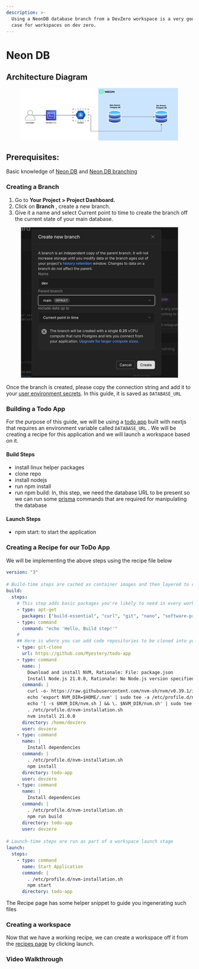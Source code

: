 ```yaml
---
description: >-
  Using a NeonDB database branch from a DevZero workspace is a very good use
  case for workspaces on dev zero.
---
```


# Neon DB

## Architecture Diagram

<figure><img src="../../.gitbook/assets/neondb.drawio.png" alt=""><figcaption></figcaption></figure>

## Prerequisites:

Basic knowledge of [Neon DB](https://neon.tech/docs) and [Neon DB branching](https://neon.tech/docs/introduction/branching)

### Creating a Branch <a href="#existing-compute-instance" id="existing-compute-instance"></a>

1. Go to **Your Project > Project Dashboard.**
2. Click on **Branch** ,  create a new branch.
3. Give it a name and select Current point to time to create the branch off the current state of your main database.

<figure><img src="../../.gitbook/assets/Screenshot 2024-08-06 at 14.03.47.png" alt=""><figcaption></figcaption></figure>

Once the branch is created, please copy the connection string and add it  to your [user environment secrets](../../environment-variables/personal.md#saving-an-user-scoped-environment-variable). In this guide, it is saved as `DATABASE_URL`

### Building a Todo App

For the purpose of this guide, we will be using a [todo app](https://github.com/myestery/todo-app) built with nextjs that requires an environment variable called `DATABASE_URL` . We will be creating a recipe for this application and we will launch a workspace based on it.

#### Build Steps

* install linux helper packages
* clone repo
* install nodejs
* run npm install
* run npm build: In, this step, we need the database URL to be present so we can run some [prisma](https://www.prisma.io/) commands that are required for manipulating the database

#### Launch Steps

* npm start: to start the application

### Creating a Recipe for our ToDo App

We will be implementing the above steps using the recipe file below



```yaml
version: "3"

# Build-time steps are cached as container images and then layered to create a workspace.
build:
  steps:
    # This step adds basic packages you're likely to need in every workspace, we recommend leaving it in most recipes
    - type: apt-get
      packages: ["build-essential", "curl", "git", "nano", "software-properties-common", "ssh", "sudo", "tar", "unzip", "vim", "wget", "zip"]
    - type: command
      command: "echo 'Hello, Build step!'"
    #
    ## Here is where you can add code repositories to be cloned into your workspace. Import multiple repositories by adding additional git-clone steps
    - type: git-clone
      url: https://github.com/Myestery/todo-app
    - type: command
      name: |
        Download and install NVM, Rationale: File: package.json
        Install Node.js 21.0.0, Rationale: No Node.js version specified; using default
      command: |
        curl -o- https://raw.githubusercontent.com/nvm-sh/nvm/v0.39.1/install.sh | bash
        echo 'export NVM_DIR=$HOME/.nvm' | sudo tee -a /etc/profile.d/nvm-installation.sh
        echo '[ -s $NVM_DIR/nvm.sh ] && \. $NVM_DIR/nvm.sh' | sudo tee -a /etc/profile.d/nvm-installation.sh
        . /etc/profile.d/nvm-installation.sh
        nvm install 21.0.0
      directory: /home/devzero
      user: devzero
    - type: command
      name: |
        Install dependencies
      command: |
        . /etc/profile.d/nvm-installation.sh
        npm install
      directory: todo-app
      user: devzero  
    - type: command
      name: |
        Install dependencies
      command: |
        . /etc/profile.d/nvm-installation.sh
        npm run build
      directory: todo-app
      user: devzero  

# Launch-time steps are run as part of a workspace launch stage
launch:
  steps:
    - type: command
      name: Start Application
      command: |
        . /etc/profile.d/nvm-installation.sh
        npm start
      directory: todo-app

```

The Recipe page has some helper snippet to guide you ingenerating such files



### Creating a workspace

Now that we have a working recipe, we can create a workspace off it from the [recipes page](https://www.devzero.io/dashboard/recipes/recipe-library) by clicking launch.

### Video Walkthrough



